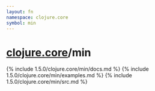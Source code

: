 ```yaml
---
layout: fn
namespace: clojure.core
symbol: min
---
```


# [clojure.core](../)/min

{% include 1.5.0/clojure.core/min/docs.md %}
{% include 1.5.0/clojure.core/min/examples.md %}
{% include 1.5.0/clojure.core/min/src.md %}

